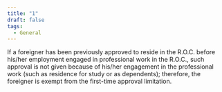 ```yaml
---
title: "1"
draft: false
tags:
  - General
---
```

If a foreigner has been previously approved to reside in the R.O.C. before his/her employment engaged in professional work in the R.O.C., such approval is not given because of his/her engagement in the professional work (such as residence for study or as dependents); therefore, the foreigner is exempt from the first-time approval limitation.